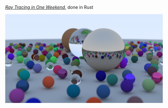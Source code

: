 [_Ray Tracing in One Weekend_](https://raytracing.github.io/books/RayTracingInOneWeekend.html), done in Rust

![A raytraced image of a bunch of spheres](render.png?raw=true)
